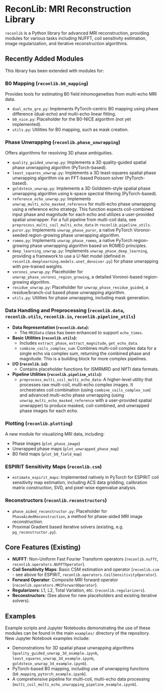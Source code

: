 # ReconLib: MRI Reconstruction Library

`reconlib` is a Python library for advanced MRI reconstruction, providing modules for various tasks including NUFFT, coil sensitivity estimation, image regularization, and iterative reconstruction algorithms.

## Recently Added Modules

This library has been extended with modules for:

### B0 Mapping (`reconlib.b0_mapping`)
Provides tools for estimating B0 field inhomogeneities from multi-echo MRI data.
-   `dual_echo_gre.py`: Implements PyTorch-centric B0 mapping using phase difference (dual-echo) and multi-echo linear fitting.
-   `b0_nice.py`: Placeholder for the B0-NICE algorithm (not yet implemented).
-   `utils.py`: Utilities for B0 mapping, such as mask creation.

### Phase Unwrapping (`reconlib.phase_unwrapping`)
Offers algorithms for resolving 3D phase ambiguities.
-   `quality_guided_unwrap.py`: Implements a 3D quality-guided spatial phase unwrapping algorithm (PyTorch-based).
-   `least_squares_unwrap.py`: Implements a 3D least-squares spatial phase unwrapping algorithm via an FFT-based Poisson solver (PyTorch-based).
-   `goldstein_unwrap.py`: Implements a 3D Goldstein-style spatial phase unwrapping algorithm using k-space spectral filtering (PyTorch-based).
-   `reference_echo_unwrap.py`: Implements `unwrap_multi_echo_masked_reference` for multi-echo phase unwrapping using a reference echo strategy. This function expects coil-combined input phase and magnitude for each echo and utilizes a user-provided spatial unwrapper. For a full pipeline from multi-coil data, see `preprocess_multi_coil_multi_echo_data` in `reconlib.pipeline_utils`.
-   `puror.py`: Implements `unwrap_phase_puror`, a native PyTorch Voronoi-seeded region-growing phase unwrapping algorithm.
-   `romeo.py`: Implements `unwrap_phase_romeo`, a native PyTorch region-growing phase unwrapping algorithm based on ROMEO principles.
-   `deep_learning_unwrap.py`: Implements `unwrap_phase_deep_learning`, providing a framework to use a U-Net model (defined in `reconlib.deeplearning.models.unet_denoiser.py`) for phase unwrapping with pre-trained weights.
-   `voronoi_unwrap.py`: Placeholder for `unwrap_phase_voronoi_region_growing`, a detailed Voronoi-based region-growing algorithm.
-   `residue_unwrap.py`: Placeholder for `unwrap_phase_residue_guided`, a residue/branch-cut based phase unwrapping algorithm.
-   `utils.py`: Utilities for phase unwrapping, including mask generation.

### Data Handling and Preprocessing (`reconlib.data`, `reconlib.utils`, `reconlib.io`, `reconlib.pipeline_utils`)
-   **Data Representation (`reconlib.data`):**
    -   The `MRIData` class has been enhanced to support `echo_times`.
-   **Basic Utilities (`reconlib.utils`):**
    -   Includes `extract_phase`, `extract_magnitude`, `get_echo_data`.
    -   `combine_coils_complex_sum`: Combines multi-coil complex data for a single echo via complex sum, returning the combined phase and magnitude. This is a building block for more complex pipelines.
-   **I/O (`reconlib.io`):**
    -   Contains placeholder functions for ISMRMRD and NIfTI data formats.
-   **Pipeline Utilities (`reconlib.pipeline_utils`):**
    -   `preprocess_multi_coil_multi_echo_data`: A higher-level utility that processes raw multi-coil, multi-echo complex images. It orchestrates coil combination (using `combine_coils_complex_sum`) and advanced multi-echo phase unwrapping (using `unwrap_multi_echo_masked_reference` with a user-provided spatial unwrapper) to produce masked, coil-combined, and unwrapped phase images for each echo.

### Plotting (`reconlib.plotting`)
A new module for visualizing MRI data, including:
-   Phase images (`plot_phase_image`)
-   Unwrapped phase maps (`plot_unwrapped_phase_map`)
-   B0 field maps (`plot_b0_field_map`)

### ESPIRiT Sensitivity Maps (`reconlib.csm`)
-   `estimate_espirit_maps`: Implemented natively in PyTorch for ESPIRiT coil sensitivity map estimation, including ACS data gridding, calibration matrix construction, SVD, and pixel-wise eigenvalue analysis.

### Reconstructors (`reconlib.reconstructors`)
-   `phase_aided_reconstructor.py`: Placeholder for `PhaseAidedReconstruction`, a method for phase-aided MRI image reconstruction.
-   Proximal Gradient based iterative solvers (existing, e.g. `pg_reconstructor.py`).


## Core Features (Existing)
-   **NUFFT**: Non-Uniform Fast Fourier Transform operators (`reconlib.nufft`, `reconlib.operators.NUFFTOperator`).
-   **Coil Sensitivity Maps**: Basic CSM estimation and operator (`reconlib.csm` - see above for ESPIRiT, `reconlib.operators.CoilSensitivityOperator`).
-   **Forward Operator**: Composite MRI forward operator (`reconlib.operators.MRIForwardOperator`).
-   **Regularizers**: L1, L2, Total Variation, etc. (`reconlib.regularizers`).
-   **Reconstructors**: (See above for new placeholders and existing iterative solvers).

## Examples
Example scripts and Jupyter Notebooks demonstrating the use of these modules can be found in the main `examples/` directory of the repository. New Jupyter Notebook examples include:
- Demonstrations for 3D spatial phase unwrapping algorithms (`quality_guided_unwrap_3d_example.ipynb`, `least_squares_unwrap_3d_example.ipynb`, `goldstein_unwrap_3d_example.ipynb`).
- PyTorch-based B0 mapping, including use of unwrapping functions (`b0_mapping_pytorch_example.ipynb`).
- A comprehensive pipeline for multi-coil, multi-echo data processing (`multi_coil_multi_echo_unwrapping_pipeline_example.ipynb`).

